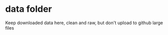 # data folder    

Keep downloaded data here, clean and raw, but don't upload to github large files  

